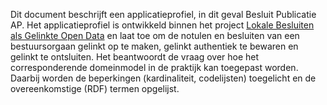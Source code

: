 Dit document beschrijft een applicatieprofiel, in dit geval Besluit Publicatie AP. 
Het applicatieprofiel is ontwikkeld binnen het project [Lokale Besluiten als Gelinkte Open Data](https://lokaalbestuur.vlaanderen.be/lokale-besluiten-als-gelinkte-open-data) 
en laat toe om de notulen en 
besluiten van een bestuursorgaan gelinkt op te maken, gelinkt authentiek te bewaren en gelinkt te ontsluiten. 
Het beantwoordt de vraag over hoe het corresponderende domeinmodel in de praktijk kan toegepast worden. 
Daarbij worden de beperkingen (kardinaliteit, codelijsten) toegelicht en de overeenkomstige (RDF) termen opgelijst.
